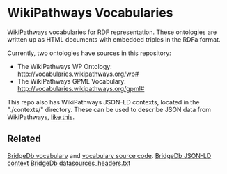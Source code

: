 # WikiPathways Vocabularies

WikiPathways vocabularies for RDF representation. These ontologies are
written up as HTML documents with embedded triples in the RDFa format.

Currently, two ontologies have sources in this repository:

* The WikiPathways WP Ontology: http://vocabularies.wikipathways.org/wp#
* The WikiPathways GPML Vocabulary: http://vocabularies.wikipathways.org/gpml#

This repo also has WikiPathways JSON-LD contexts, located in the "./contexts/" directory. These can be used to describe JSON data from WikiPathways, [like this](https://json-ld.org/playground/#startTab=tab-expanded&json-ld=%7B%22%40context%22%3A%22https%3A%2F%2Fcdn.rawgit.com%2Fwikipathways%2FWpVocabularies%2Fdebdb40%2Fcontexts%2Fpvjs.jsonld%22%2C%22%40id%22%3A%22WP586%22%2C%22%40type%22%3A%22wp%3APathway%22%2C%22contains%22%3A%22Metabolite%22%7D&context=https%3A%2F%2Fcdn.rawgit.com%2Fwikipathways%2FWpVocabularies%2Fdebdb40e0bf5e85bffc0975eb90d442020a4d440%2Fcontexts%2Fpvjs.jsonld).

## Related
[BridgeDb vocabulary](http://vocabularies.bridgedb.org/ops) and [vocabulary source code](https://github.com/bridgedb/vocabulary).
[BridgeDb JSON-LD context](https://github.com/bridgedb/vocabulary/blob/master/context.jsonld)
[BridgeDb datasources_headers.txt](https://github.com/bridgedb/BridgeDb/blob/master/org.bridgedb.bio/resources/org/bridgedb/bio/datasources_headers.txt)
